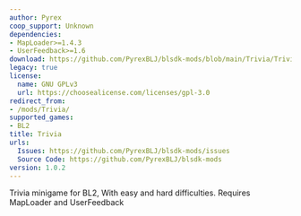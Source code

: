 ```yaml
---
author: Pyrex
coop_support: Unknown
dependencies:
- MapLoader>=1.4.3
- UserFeedback>=1.6
download: https://github.com/PyrexBLJ/blsdk-mods/blob/main/Trivia/Trivia.zip
legacy: true
license:
  name: GNU GPLv3
  url: https://choosealicense.com/licenses/gpl-3.0
redirect_from:
- /mods/Trivia/
supported_games:
- BL2
title: Trivia
urls:
  Issues: https://github.com/PyrexBLJ/blsdk-mods/issues
  Source Code: https://github.com/PyrexBLJ/blsdk-mods
version: 1.0.2
---
```

Trivia minigame for BL2, With easy and hard difficulties. Requires MapLoader and UserFeedback